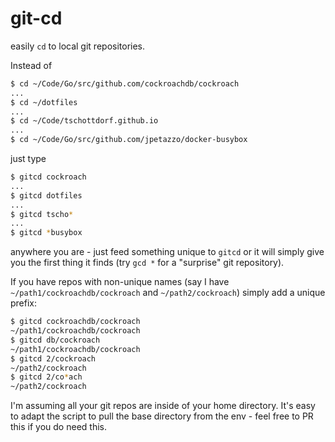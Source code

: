 git-cd
======

easily `cd` to local git repositories.

Instead of

```bash
$ cd ~/Code/Go/src/github.com/cockroachdb/cockroach
...
$ cd ~/dotfiles
...
$ cd ~/Code/tschottdorf.github.io
...
$ cd ~/Code/Go/src/github.com/jpetazzo/docker-busybox
```

just type

```bash
$ gitcd cockroach
...
$ gitcd dotfiles
...
$ gitcd tscho*
...
$ gitcd *busybox
```

anywhere you are - just feed something unique to `gitcd` or it will simply give you the first thing it finds (try `gcd *` for a "surprise" git repository).

If you have repos with non-unique names (say I have `~/path1/cockroachdb/cockroach` and `~/path2/cockroach`) simply add a unique prefix:

```bash
$ gitcd cockroachdb/cockroach
~/path1/cockroachdb/cockroach
$ gitcd db/cockroach
~/path1/cockroachdb/cockroach
$ gitcd 2/cockroach
~/path2/cockroach
$ gitcd 2/co*ach
~/path2/cockroach
```

I'm assuming all your git repos are inside of your home directory. It's easy to adapt the script to pull the base directory from the env - feel free to PR this if you do need this.

